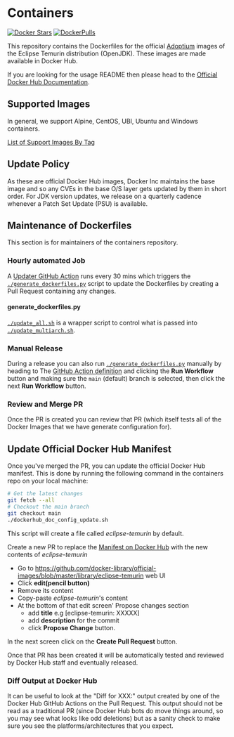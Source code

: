 # Containers
[![Docker Stars](https://img.shields.io/docker/stars/_/eclipse-temurin?style=flat-square)](https://hub.docker.com/r/_/eclipse-temurin)
[![DockerPulls](https://img.shields.io/docker/pulls/_/eclipse-temurin?label=Docker%20Pulls)](https://hub.docker.com/_/eclipse-temurin)

This repository contains the Dockerfiles for the official [Adoptium](https://adoptium.net) images of the Eclipse Temurin distribution (OpenJDK). These images are made available in Docker Hub.

If you are looking for the usage README then please head to the [Official Docker Hub Documentation](https://hub.docker.com/_/eclipse-temurin).

## Supported Images

In general, we support Alpine, CentOS, UBI, Ubuntu and Windows containers.

[List of Support Images By Tag](https://github.com/docker-library/docs/tree/master/eclipse-temurin#simple-tags)

## Update Policy

As these are official Docker Hub images, Docker Inc maintains the base image and so any CVEs in the base O/S layer gets updated by them in short order.
For JDK version updates, we release on a quarterly cadence whenever a Patch Set Update (PSU) is available.

## Maintenance of Dockerfiles

This section is for maintainers of the containers repository.

### Hourly automated Job

A [Updater GitHub Action](.github/workflows/updater.yml) runs every 30 mins which triggers the
[`./generate_dockerfiles.py`](./generate_dockerfiles.py) script to update the Dockerfiles by creating a Pull Request containing any changes.

#### generate_dockerfiles.py

[`./update_all.sh`](./update_all.sh) is a wrapper script to control what is passed into [`./update_multiarch.sh`](./update_multiarch.sh).

### Manual Release

During a release you can also run [`./generate_dockerfiles.py`](./generate_dockerfiles.py) manually by heading to The [GitHub Action definition](https://github.com/adoptium/containers/actions/workflows/updater.yml) and clicking the **Run Workflow** button and making sure the `main` (default) branch is selected, then click the next **Run Workflow** button.

### Review and Merge PR

Once the PR is created you can review that PR (which itself tests all of the Docker Images that we have generate configuration for).

## Update Official Docker Hub Manifest

Once you've merged the PR, you can update the official Docker Hub manifest. This is done by running the following command in the containers repo on your local machine:

```bash
# Get the latest changes
git fetch --all
# Checkout the main branch
git checkout main
./dockerhub_doc_config_update.sh
```

This script will create a file called _eclipse-temurin_ by default.

Create a new PR to replace the [Manifest on Docker Hub](https://github.com/docker-library/official-images/blob/master/library/eclipse-temurin) with the new contents of _eclipse-temurin_ 

- Go to https://github.com/docker-library/official-images/blob/master/library/eclipse-temurin web UI 
- Click **edit(pencil button)** 
- Remove its content
- Copy-paste _eclipse-temurin_'s content
- At the bottom of that edit screen' Propose changes section
  - add **title** e.g [eclipse-temurin: XXXXX]
  - add **description** for the commit 
  - click  **Propose Change** button.

In the next screen click on the **Create Pull Request** button.

Once that PR has been created it will be automatically tested and reviewed by Docker Hub staff and eventually released.

### Diff Output at Docker Hub

It can be useful to look at the "Diff for XXX:" output created by one of the Docker Hub GitHub Actions on the Pull Request. This output
should not be read as a traditional PR (since Docker Hub bots do move things around, so you may see what looks like odd deletions)
but as a sanity check to make sure you see the platforms/architectures that you expect.
